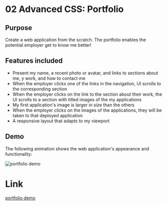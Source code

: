 # 02 Advanced CSS: Portfolio

## Purpose

Create a web application from the scratch. The portfolio enables the potential employer get to know me better!

## Features included

- Present my name, a recent photo or avatar, and links to sections about me, y work, and how to contact me
- When the employer clicks one of the links in the navigation, UI scrolls to the corresponding section
- When the employer clicks on the link to the section about their work, the UI scrolls to a section with titled images of the my applications
- My first application's image is larger in size than the others
- When the employer clicks on the images of the applications, they will be taken to that deployed application
- A responsive layout that adapts to my viewport

## Demo

The following animation shows the web application's appearance and functionality:

![portfolio demo](./Assets/images/portfolio.png)

# Link

[portfolio demo](https://wangheer2010.github.io/MyPortfolio/)
